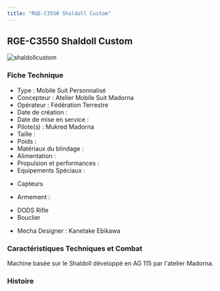 ```yaml
---
title: "RGE-C3550 Shaldoll Custom"
---
```


RGE-C3550 Shaldoll Custom
-------------------------

![shaldollcustom](/images/stories/saga/gundamage/mechas/shaldollcustom.png) 


### Fiche Technique


- Type : Mobile Suit Personnalisé  
- Concepteur : Atelier Mobile Suit Madorna  
- Opérateur : Fédération Terrestre  
- Date de création :   
- Date de mise en service :   
- Pilote(s) : Mukred Madorna  
- Taille :   
- Poids :   
- Matériaux du blindage :   
- Alimentation :   
- Propulsion et performances :   
- Equipements Spéciaux :


* Capteurs


- Armement :


* DODS Rifle
* Bouclier


- Mecha Designer : Kanetake Ebikawa


### Caractéristiques Techniques et Combat


Machine basée sur le Shaldoll développé en AG 115 par l'atelier Madorna.


### Histoire


 

